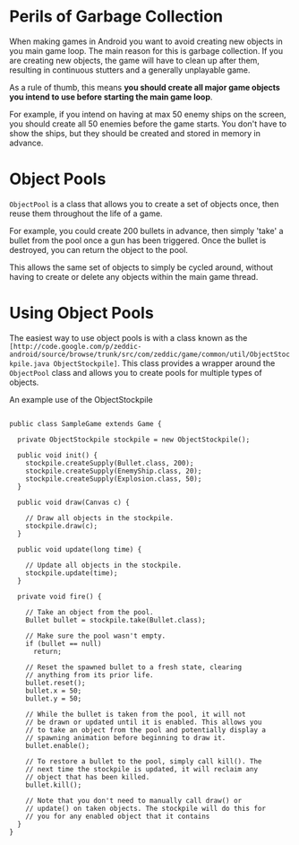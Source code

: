 # Perils of Garbage Collection #

When making games in Android you want to avoid creating new objects in you main game loop. The main reason for this is garbage collection. If you are creating new objects, the game will have to clean up after them, resulting in continuous stutters and a generally unplayable game.

As a rule of thumb, this means **you should create all major game objects you intend to use before starting the main game loop**.

For example, if you intend on having at max 50 enemy ships on the screen, you should create all 50 enemies before the game starts. You don't have to show the ships, but they should be created and stored in memory in advance.

# Object Pools #
`ObjectPool` is a class that allows you to create a set of objects once, then reuse them throughout the life of a game.

For example, you could create 200 bullets in advance, then simply 'take' a bullet from the pool once a gun has been triggered. Once the bullet is destroyed, you can return the object to the pool.

This allows the same set of objects to simply be cycled around, without having to create or delete any objects within the main game thread.

# Using Object Pools #
The easiest way to use object pools is with a class known as the `[http://code.google.com/p/zeddic-android/source/browse/trunk/src/com/zeddic/game/common/util/ObjectStockpile.java ObjectStockpile]`. This class provides a wrapper around the `ObjectPool` class and allows you to create pools for multiple types of objects.

An example use of the ObjectStockpile

```

public class SampleGame extends Game {
  
  private ObjectStockpile stockpile = new ObjectStockpile();
  
  public void init() {
    stockpile.createSupply(Bullet.class, 200);
    stockpile.createSupply(EnemyShip.class, 20);
    stockpile.createSupply(Explosion.class, 50);
  }

  public void draw(Canvas c) {

    // Draw all objects in the stockpile.
    stockpile.draw(c);
  }

  public void update(long time) {

    // Update all objects in the stockpile.
    stockpile.update(time);
  }

  private void fire() {

    // Take an object from the pool.
    Bullet bullet = stockpile.take(Bullet.class);
    
    // Make sure the pool wasn't empty.
    if (bullet == null) 
      return;

    // Reset the spawned bullet to a fresh state, clearing
    // anything from its prior life.
    bullet.reset();
    bullet.x = 50;
    bullet.y = 50;

    // While the bullet is taken from the pool, it will not
    // be drawn or updated until it is enabled. This allows you
    // to take an object from the pool and potentially display a
    // spawning animation before beginning to draw it.
    bullet.enable();

    // To restore a bullet to the pool, simply call kill(). The
    // next time the stockpile is updated, it will reclaim any
    // object that has been killed.
    bullet.kill();

    // Note that you don't need to manually call draw() or
    // update() on taken objects. The stockpile will do this for
    // you for any enabled object that it contains
  }
}

```